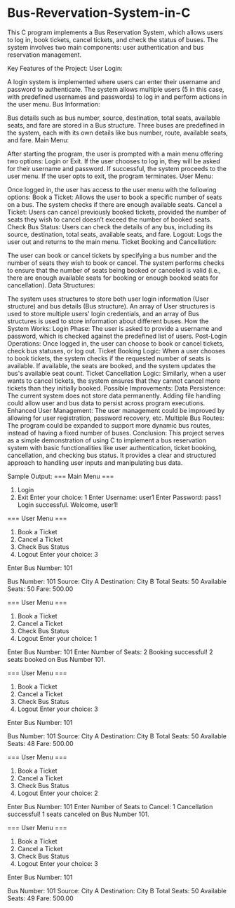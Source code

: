 # Bus-Revervation-System-in-C
This C program implements a Bus Reservation System, which allows users to log in, book tickets, cancel tickets, and check the status of buses. The system involves two main components: user authentication and bus reservation management.

Key Features of the Project:
User Login:

A login system is implemented where users can enter their username and password to authenticate.
The system allows multiple users (5 in this case, with predefined usernames and passwords) to log in and perform actions in the user menu.
Bus Information:

Bus details such as bus number, source, destination, total seats, available seats, and fare are stored in a Bus structure.
Three buses are predefined in the system, each with its own details like bus number, route, available seats, and fare.
Main Menu:

After starting the program, the user is prompted with a main menu offering two options: Login or Exit.
If the user chooses to log in, they will be asked for their username and password. If successful, the system proceeds to the user menu.
If the user opts to exit, the program terminates.
User Menu:

Once logged in, the user has access to the user menu with the following options:
Book a Ticket: Allows the user to book a specific number of seats on a bus. The system checks if there are enough available seats.
Cancel a Ticket: Users can cancel previously booked tickets, provided the number of seats they wish to cancel doesn’t exceed the number of booked seats.
Check Bus Status: Users can check the details of any bus, including its source, destination, total seats, available seats, and fare.
Logout: Logs the user out and returns to the main menu.
Ticket Booking and Cancellation:

The user can book or cancel tickets by specifying a bus number and the number of seats they wish to book or cancel.
The system performs checks to ensure that the number of seats being booked or canceled is valid (i.e., there are enough available seats for booking or enough booked seats for cancellation).
Data Structures:

The system uses structures to store both user login information (User structure) and bus details (Bus structure).
An array of User structures is used to store multiple users' login credentials, and an array of Bus structures is used to store information about different buses.
How the System Works:
Login Phase: The user is asked to provide a username and password, which is checked against the predefined list of users.
Post-Login Operations: Once logged in, the user can choose to book or cancel tickets, check bus statuses, or log out.
Ticket Booking Logic: When a user chooses to book tickets, the system checks if the requested number of seats is available. If available, the seats are booked, and the system updates the bus's available seat count.
Ticket Cancellation Logic: Similarly, when a user wants to cancel tickets, the system ensures that they cannot cancel more tickets than they initially booked.
Possible Improvements:
Data Persistence: The current system does not store data permanently. Adding file handling could allow user and bus data to persist across program executions.
Enhanced User Management: The user management could be improved by allowing for user registration, password recovery, etc.
Multiple Bus Routes: The program could be expanded to support more dynamic bus routes, instead of having a fixed number of buses.
Conclusion:
This project serves as a simple demonstration of using C to implement a bus reservation system with basic functionalities like user authentication, ticket booking, cancellation, and checking bus status. It provides a clear and structured approach to handling user inputs and manipulating bus data.


Sample Output:
=== Main Menu ===
1. Login
2. Exit
Enter your choice: 1
Enter Username: user1
Enter Password: pass1
Login successful. Welcome, user1!

=== User Menu ===
1. Book a Ticket
2. Cancel a Ticket
3. Check Bus Status
4. Logout
Enter your choice: 3

Enter Bus Number: 101

Bus Number: 101
Source: City A
Destination: City B
Total Seats: 50
Available Seats: 50
Fare: 500.00

=== User Menu ===
1. Book a Ticket
2. Cancel a Ticket
3. Check Bus Status
4. Logout
Enter your choice: 1

Enter Bus Number: 101
Enter Number of Seats: 2
Booking successful! 2 seats booked on Bus Number 101.

=== User Menu ===
1. Book a Ticket
2. Cancel a Ticket
3. Check Bus Status
4. Logout
Enter your choice: 3

Enter Bus Number: 101

Bus Number: 101
Source: City A
Destination: City B
Total Seats: 50
Available Seats: 48
Fare: 500.00

=== User Menu ===
1. Book a Ticket
2. Cancel a Ticket
3. Check Bus Status
4. Logout
Enter your choice: 2

Enter Bus Number: 101
Enter Number of Seats to Cancel: 1
Cancellation successful! 1 seats canceled on Bus Number 101.

=== User Menu ===
1. Book a Ticket
2. Cancel a Ticket
3. Check Bus Status
4. Logout
Enter your choice: 3

Enter Bus Number: 101

Bus Number: 101
Source: City A
Destination: City B
Total Seats: 50
Available Seats: 49
Fare: 500.00
